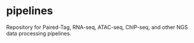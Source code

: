# pipelines

Repository for Paired-Tag, RNA-seq, ATAC-seq, ChIP-seq, and other NGS data processing pipelines.
